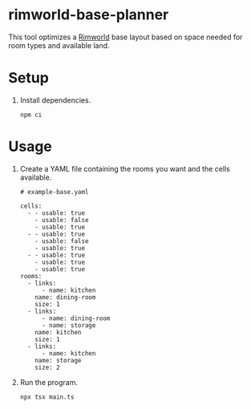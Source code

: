 # rimworld-base-planner

This tool optimizes a [Rimworld](https://rimworldgame.com/) base layout based on space needed for room types and available land.

# Setup

1. Install dependencies.
    ```
    npm ci
    ```

# Usage

1. Create a YAML file containing the rooms you want and the cells available.
    ```
    # example-base.yaml

    cells:
      - - usable: true
        - usable: false
        - usable: true
      - - usable: true
        - usable: false
        - usable: true
      - - usable: true
        - usable: true
        - usable: true
    rooms:
      - links:
          - name: kitchen
        name: dining-room
        size: 1
      - links:
          - name: dining-room
          - name: storage
        name: kitchen
        size: 1
      - links:
          - name: kitchen
        name: storage
        size: 2
    ```
1. Run the program.
    ```
    npx tsx main.ts
    ```
